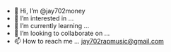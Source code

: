 - 👋 Hi, I’m @jay702money
- 👀 I’m interested in ...
- 🌱 I’m currently learning ...
- 💞️ I’m looking to collaborate on ...
- 📫 How to reach me ... jay702rapmusic@gmail.com

<!---
jay702money/jay702money is a ✨ special ✨ repository because its `README.md` (this file) appears on your GitHub profile.
You can click the Preview link to take a look at your changes.
--->
